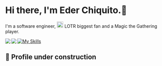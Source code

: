 # Hi there, I'm Eder Chiquito.👋

I'm a software engineer, <img src="https://static.wikia.nocookie.net/mtgsalvation_gamepedia/images/7/7b/LTR_expansion_symbol.png/revision/latest?cb=20230221204226" width="20" /> LOTR biggest fan and a Magic the Gathering player.

<div>

  <img align="left" src="https://github-readme-stats-ederac.vercel.app/api?username=EderAC&show_icons=true&hide_border=true&show=reviews,prs_merged,prs_merged_percentage&theme=dracula&count-private=true" />

  <img align="left" src="https://github-readme-stats-ederac.vercel.app/api/top-langs/?username=EderAC&show_icons=true&hide_border=true&theme=dracula" />

</div>

[![My Skills](https://skillicons.dev/icons?i=js,react,html,tailwind,nodejs,postgres)](https://skillicons.dev)

## 🚧 Profile under construction
<!--
**EderAC/EderAC** is a ✨ _special_ ✨ repository because its `README.md` (this file) appears on your GitHub profile.

Here are some ideas to get you started:

- 🔭 I’m currently working on ...
- 🌱 I’m currently learning ...
- 👯 I’m looking to collaborate on ...
- 🤔 I’m looking for help with ...
- 💬 Ask me about ...
- 📫 How to reach me: ...
- 😄 Pronouns: ...
- ⚡ Fun fact: ...
-->
